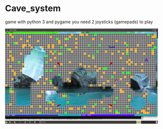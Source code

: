 # Cave_system
game with python 3 and pygame
you need 2 joysticks (gamepads) to play


![screenshot](cave.png)
